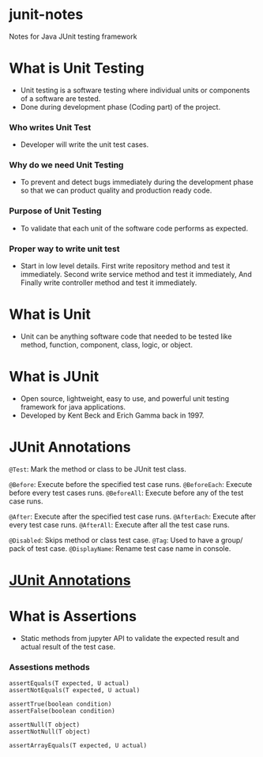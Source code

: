 # junit-notes
Notes for Java JUnit testing framework

# What is Unit Testing
- Unit testing is a software testing where individual units or components of a software are tested.
- Done during development phase (Coding part) of the project.

### Who writes Unit Test
- Developer will write the unit test cases.

### Why do we need Unit Testing
- To prevent and detect bugs immediately during the development phase so that we can product quality and production ready code.

### Purpose of Unit Testing
- To validate that each unit of the software code performs as expected.

### Proper way to write unit test
- Start in low level details. First write repository method and test it immediately. Second write service method and test it immediately, And Finally write controller method and test it immediately.

# What is Unit
-  Unit can be anything software code that needed to be tested like method, function, component, class, logic, or object.

# What is JUnit
- Open source, lightweight, easy to use, and powerful unit testing framework for java applications.
- Developed by Kent Beck and Erich Gamma back in 1997.

# JUnit Annotations
`@Test`: Mark the method or class to be JUnit test class.

`@Before`: Execute before the specified test case runs.
`@BeforeEach`: Execute before every test cases runs.
`@BeforeAll`: Execute before any of the test case runs.

`@After`: Execute after the specified test case runs.
`@AfterEach`: Execute after every test case runs.
`@AfterAll`: Execute after all the test case runs.

`@Disabled`: Skips method or class test case.
`@Tag`: Used to have a group/ pack of test case.
`@DisplayName`: Rename test case name in console.

# [JUnit Annotations](https://github.com/Elleined/all-spring-boot-annotations)

# What is Assertions
- Static methods from jupyter API to validate the expected result and actual result of the test case.

### Assestions methods
```
assertEquals(T expected, U actual)
assertNotEquals(T expected, U actual)

assertTrue(boolean condition)
assertFalse(boolean condition)

assertNull(T object)
assertNotNull(T object)

assertArrayEquals(T expected, U actual)
```
